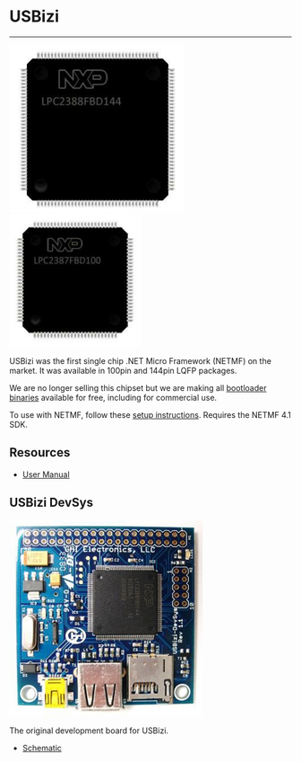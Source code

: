 # USBizi
---
![USBizi 144](images/usbizi-144.jpg) ![USBizi 100](images/usbizi-100.jpg)

USBizi was the first single chip .NET Micro Framework (NETMF) on the market. It was available in 100pin and 144pin LQFP packages.

We are no longer selling this chipset but we are making all [bootloader binaries](../../software/netmf/bootloader.md) available for free, including for commercial use. 

To use with NETMF, follow these [setup instructions](../../software/netmf/getting-started.md). Requires the NETMF 4.1 SDK.

## Resources
* [User Manual](http://files.ghielectronics.com/downloads/Documents/Manuals/USBizi%20User%20Manual.pdf) 

## USBizi DevSys
![USBizi DevSys](images/usbizi-devsys.jpg)

The original development board for USBizi.

* [Schematic](http://files.ghielectronics.com/downloads/Schematics/Systems/USBizi%20DevSys%20Rev%201.1%20Schematic.pdf)



